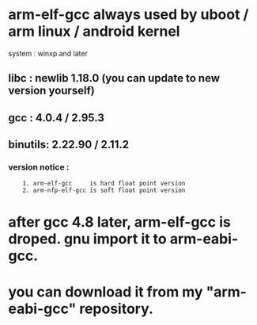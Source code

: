 # arm-elf-gcc always used by uboot / arm linux / android kernel

system : winxp and later

## libc   :  newlib 1.18.0 (you can update to new version yourself)
## gcc    :  4.0.4   / 2.95.3
## binutils: 2.22.90 / 2.11.2

### version notice : 
        1. arm-elf-gcc     is hard float point version
        2. arm-nfp-elf-gcc is soft float point version
        

# after gcc 4.8 later, arm-elf-gcc is droped. gnu import it to arm-eabi-gcc.
# you can download it from my "arm-eabi-gcc" repository.
